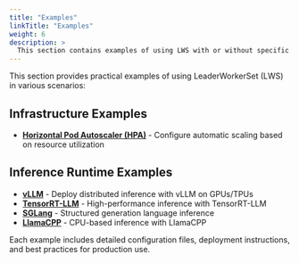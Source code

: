 ```yaml
---
title: "Examples"
linkTitle: "Examples"
weight: 6
description: >
  This section contains examples of using LWS with or without specific inference runtime.
---
```


This section provides practical examples of using LeaderWorkerSet (LWS) in various scenarios:

## Infrastructure Examples

- **[Horizontal Pod Autoscaler (HPA)](hpa/)** - Configure automatic scaling based on resource utilization

## Inference Runtime Examples

- **[vLLM](vllm/)** - Deploy distributed inference with vLLM on GPUs/TPUs
- **[TensorRT-LLM](tensorrt-llm/)** - High-performance inference with TensorRT-LLM
- **[SGLang](sglang/)** - Structured generation language inference
- **[LlamaCPP](llamacpp/)** - CPU-based inference with LlamaCPP

Each example includes detailed configuration files, deployment instructions, and best practices for production use.
